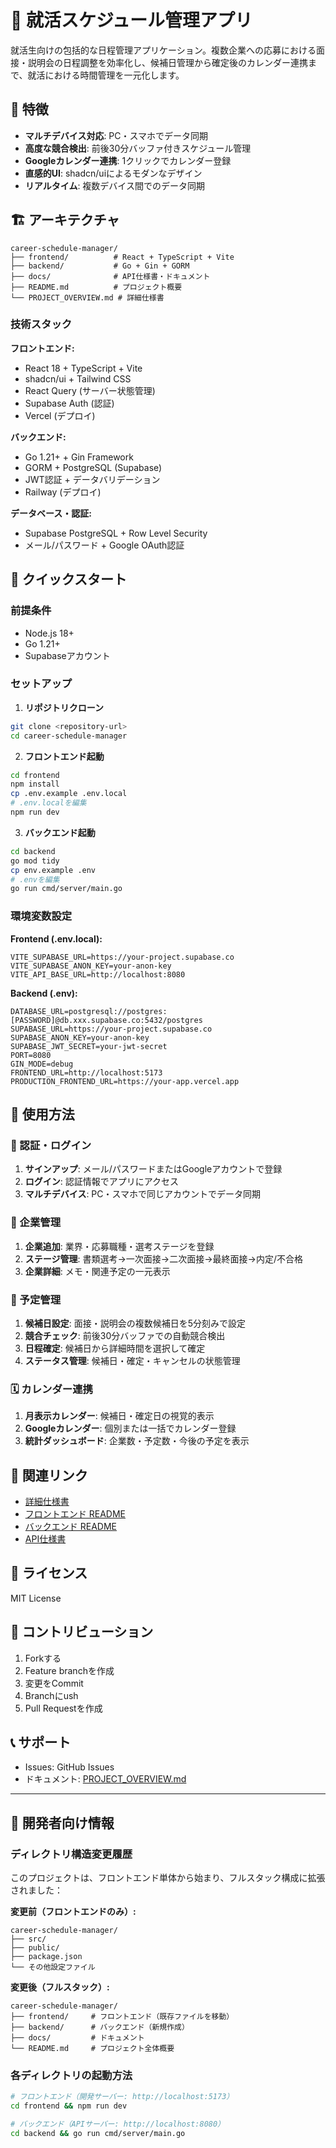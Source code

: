 # 🎯 就活スケジュール管理アプリ

就活生向けの包括的な日程管理アプリケーション。複数企業への応募における面接・説明会の日程調整を効率化し、候補日管理から確定後のカレンダー連携まで、就活における時間管理を一元化します。

## 🚀 特徴

- **マルチデバイス対応**: PC・スマホでデータ同期
- **高度な競合検出**: 前後30分バッファ付きスケジュール管理
- **Googleカレンダー連携**: 1クリックでカレンダー登録
- **直感的UI**: shadcn/uiによるモダンなデザイン
- **リアルタイム**: 複数デバイス間でのデータ同期

## 🏗️ アーキテクチャ

```
career-schedule-manager/
├── frontend/          # React + TypeScript + Vite
├── backend/           # Go + Gin + GORM
├── docs/              # API仕様書・ドキュメント
├── README.md          # プロジェクト概要
└── PROJECT_OVERVIEW.md # 詳細仕様書
```

### 技術スタック

**フロントエンド:**
- React 18 + TypeScript + Vite
- shadcn/ui + Tailwind CSS
- React Query (サーバー状態管理)
- Supabase Auth (認証)
- Vercel (デプロイ)

**バックエンド:**
- Go 1.21+ + Gin Framework
- GORM + PostgreSQL (Supabase)
- JWT認証 + データバリデーション
- Railway (デプロイ)

**データベース・認証:**
- Supabase PostgreSQL + Row Level Security
- メール/パスワード + Google OAuth認証

## 🚀 クイックスタート

### 前提条件
- Node.js 18+
- Go 1.21+
- Supabaseアカウント

### セットアップ

1. **リポジトリクローン**
```bash
git clone <repository-url>
cd career-schedule-manager
```

2. **フロントエンド起動**
```bash
cd frontend
npm install
cp .env.example .env.local
# .env.localを編集
npm run dev
```

3. **バックエンド起動**
```bash
cd backend
go mod tidy
cp env.example .env
# .envを編集
go run cmd/server/main.go
```

### 環境変数設定

**Frontend (.env.local):**
```env
VITE_SUPABASE_URL=https://your-project.supabase.co
VITE_SUPABASE_ANON_KEY=your-anon-key
VITE_API_BASE_URL=http://localhost:8080
```

**Backend (.env):**
```env
DATABASE_URL=postgresql://postgres:[PASSWORD]@db.xxx.supabase.co:5432/postgres
SUPABASE_URL=https://your-project.supabase.co
SUPABASE_ANON_KEY=your-anon-key
SUPABASE_JWT_SECRET=your-jwt-secret
PORT=8080
GIN_MODE=debug
FRONTEND_URL=http://localhost:5173
PRODUCTION_FRONTEND_URL=https://your-app.vercel.app
```

## 📱 使用方法

### 🔐 認証・ログイン
1. **サインアップ**: メール/パスワードまたはGoogleアカウントで登録
2. **ログイン**: 認証情報でアプリにアクセス
3. **マルチデバイス**: PC・スマホで同じアカウントでデータ同期

### 🏢 企業管理
1. **企業追加**: 業界・応募職種・選考ステージを登録
2. **ステージ管理**: 書類選考→一次面接→二次面接→最終面接→内定/不合格
3. **企業詳細**: メモ・関連予定の一元表示

### 📅 予定管理
1. **候補日設定**: 面接・説明会の複数候補日を5分刻みで設定
2. **競合チェック**: 前後30分バッファでの自動競合検出
3. **日程確定**: 候補日から詳細時間を選択して確定
4. **ステータス管理**: 候補日・確定・キャンセルの状態管理

### 🗓️ カレンダー連携
1. **月表示カレンダー**: 候補日・確定日の視覚的表示
2. **Googleカレンダー**: 個別または一括でカレンダー登録
3. **統計ダッシュボード**: 企業数・予定数・今後の予定を表示

## 🔗 関連リンク

- [詳細仕様書](./PROJECT_OVERVIEW.md)
- [フロントエンド README](./frontend/README.md)
- [バックエンド README](./backend/README.md)
- [API仕様書](./docs/api/)

## 📄 ライセンス

MIT License

## 🤝 コントリビューション

1. Forkする
2. Feature branchを作成
3. 変更をCommit
4. Branchにush
5. Pull Requestを作成

## 📞 サポート

- Issues: GitHub Issues
- ドキュメント: [PROJECT_OVERVIEW.md](./PROJECT_OVERVIEW.md)

---

## 🔧 開発者向け情報

### ディレクトリ構造変更履歴

このプロジェクトは、フロントエンド単体から始まり、フルスタック構成に拡張されました：

**変更前（フロントエンドのみ）:**
```
career-schedule-manager/
├── src/
├── public/
├── package.json
└── その他設定ファイル
```

**変更後（フルスタック）:**
```
career-schedule-manager/
├── frontend/     # フロントエンド（既存ファイルを移動）
├── backend/      # バックエンド（新規作成）
├── docs/         # ドキュメント
└── README.md     # プロジェクト全体概要
```

### 各ディレクトリの起動方法

```bash
# フロントエンド（開発サーバー: http://localhost:5173）
cd frontend && npm run dev

# バックエンド（APIサーバー: http://localhost:8080）
cd backend && go run cmd/server/main.go
```
